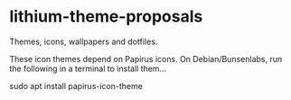 # lithium-theme-proposals

Themes, icons, wallpapers and dotfiles.

These icon themes depend on Papirus icons. On Debian/Bunsenlabs, run the following in a terminal to install them...

sudo apt install papirus-icon-theme 
